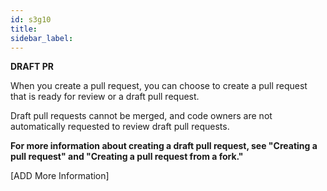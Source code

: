 ```yaml
---
id: s3g10
title:
sidebar_label:
---
```


**DRAFT PR**

When you create a pull request, you can choose to create a pull request that is ready for review or a draft pull request.

Draft pull requests cannot be merged, and code owners are not automatically requested to review draft pull requests.


**For more information about creating a draft pull request, see "Creating a pull request" and "Creating a pull request from a fork."**


[ADD More Information]
